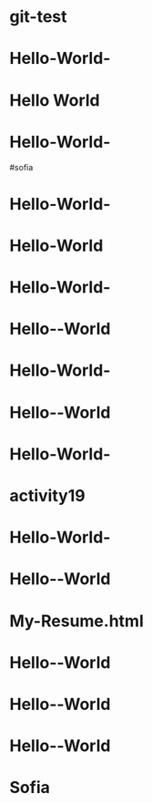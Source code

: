 # git-test
# Hello-World-
# Hello World
# Hello-World-
#sofia
# Hello-World-
# Hello-World
# Hello-World-
# Hello--World
# Hello-World-
# Hello--World
# Hello-World-
# activity19
# Hello-World-
# Hello--World
# My-Resume.html
# Hello--World
# Hello--World
# Hello--World
# Sofia
